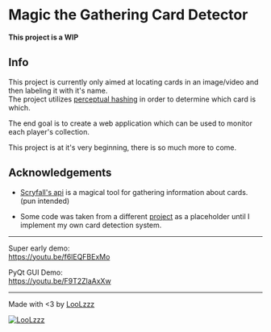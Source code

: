 # Magic the Gathering Card Detector

<!-- markdownlint-disable-next-line -->
**This project is a WIP**

## Info

This project is currently only aimed at locating cards in an image/video and then labeling it with it's name.  
The project utilizes [perceptual hashing](https://www.phash.org/) in order to determine which card is which.

The end goal is to create a web application which can be used to monitor each player's collection.

This project is at it's very beginning, there is so much more to come.

## Acknowledgements

* [Scryfall's api](https://scryfall.com/docs/api) is a magical tool for gathering information about cards. (pun intended)

* Some code was taken from a different [project](https://github.com/hj3yoo/mtg_card_detector) as a placeholder until I implement my own card detection system.

---

Super early demo:  
https://youtu.be/f6lEQFBExMo

PyQt GUI Demo:  
https://youtu.be/F9T2ZlaAxXw

---

Made with <3 by [LooLzzz](http://github.com/LooLzzz)

[![LooLzzz](https://avatars0.githubusercontent.com/u/8081213?s=460&u=f00fbdf1d592adfd5995d471a2121a920a0f33bd&v=4)](http://github.com/LooLzzz)
